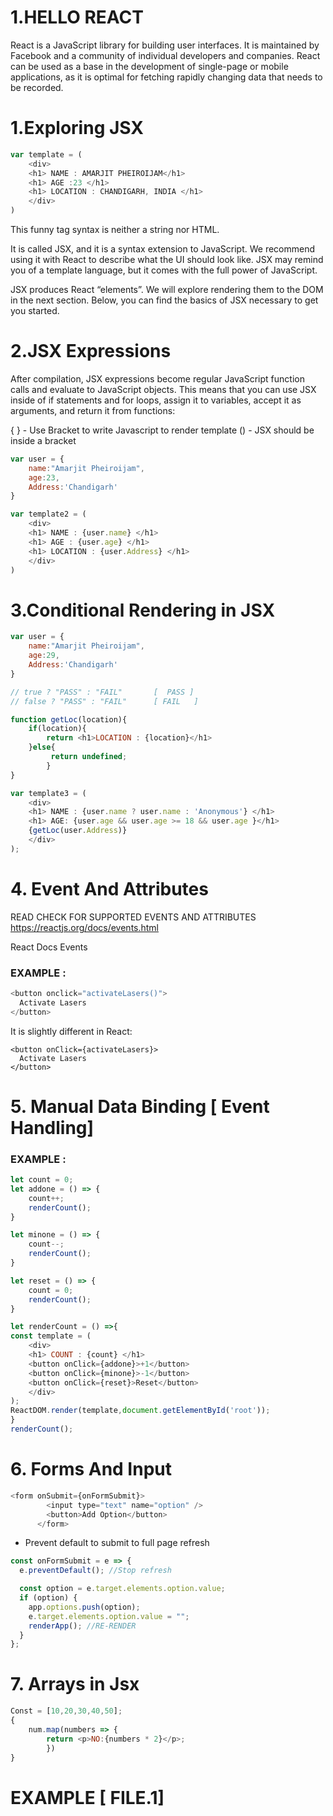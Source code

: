 # 1.HELLO REACT
React is a JavaScript library for building user interfaces. It is maintained by Facebook and a community of individual developers and companies. React can be used as a base in the development of single-page or mobile applications, as it is optimal for fetching rapidly changing data that needs to be recorded.

# 1.Exploring JSX
``` javascript
var template = (
    <div>
    <h1> NAME : AMARJIT PHEIROIJAM</h1>
    <h1> AGE :23 </h1>
    <h1> LOCATION : CHANDIGARH, INDIA </h1>
    </div>
)
```
This funny tag syntax is neither a string nor HTML.

It is called JSX, and it is a syntax extension to JavaScript. We recommend using it with React to describe what the UI should look like. JSX may remind you of a template language, but it comes with the full power of JavaScript.

JSX produces React “elements”. We will explore rendering them to the DOM in the next section. Below, you can find the basics of JSX necessary to get you started.

# 2.JSX Expressions

After compilation, JSX expressions become regular JavaScript function calls and evaluate to JavaScript objects.
This means that you can use JSX inside of if statements and for loops, assign it to variables, accept it as arguments, and return it from functions:

{ } - Use Bracket to write Javascript to render template
()  - JSX should be inside a bracket
``` javascript
var user = {
    name:"Amarjit Pheiroijam",
    age:23,
    Address:'Chandigarh'
}

var template2 = (
    <div>
    <h1> NAME : {user.name} </h1>
    <h1> AGE : {user.age} </h1>
    <h1> LOCATION : {user.Address} </h1>
    </div>
)
```

# 3.Conditional Rendering in JSX

``` javascript
var user = {
    name:"Amarjit Pheiroijam",
    age:29,
    Address:'Chandigarh'
}

// true ? "PASS" : "FAIL"       [  PASS ]
// false ? "PASS" : "FAIL"      [ FAIL   ]

function getLoc(location){
    if(location){
        return <h1>LOCATION : {location}</h1>
    }else{
         return undefined;
        }
}

var template3 = (
    <div>
    <h1> NAME : {user.name ? user.name : 'Anonymous'} </h1>
    <h1> AGE: {user.age && user.age >= 18 && user.age }</h1>
    {getLoc(user.Address)}
    </div>
);
```
# 4. Event And Attributes

READ CHECK FOR SUPPORTED EVENTS AND ATTRIBUTES
https://reactjs.org/docs/events.html

React Docs Events <br>
### EXAMPLE :
``` javascript
<button onclick="activateLasers()">
  Activate Lasers
</button>
```
It is slightly different in React:

``` javascrit
<button onClick={activateLasers}>
  Activate Lasers
</button>
```


# 5. Manual Data Binding [ Event Handling]
### EXAMPLE :
``` javascript
let count = 0;
let addone = () => {
    count++;
    renderCount();
}

let minone = () => {
    count--;
    renderCount();
}

let reset = () => {
    count = 0;
    renderCount();
}

let renderCount = () =>{
const template = (
    <div>
    <h1> COUNT : {count} </h1>
    <button onClick={addone}>+1</button>
    <button onClick={minone}>-1</button>
    <button onClick={reset}>Reset</button>
    </div>
);
ReactDOM.render(template,document.getElementById('root'));
}
renderCount();
```

# 6. Forms And Input
``` javascript 
<form onSubmit={onFormSubmit}>
        <input type="text" name="option" />
        <button>Add Option</button>
      </form>
```
* Prevent default to submit to full page refresh 
``` javascript
const onFormSubmit = e => {
  e.preventDefault(); //Stop refresh

  const option = e.target.elements.option.value;
  if (option) {
    app.options.push(option);
    e.target.elements.option.value = "";
    renderApp(); //RE-RENDER
  }
};
```

# 7. Arrays in Jsx

```javascript
Const = [10,20,30,40,50];
{	
	num.map(numbers => {
        return <p>NO:{numbers * 2}</p>;
      	})
}
```


# EXAMPLE [ FILE.1]